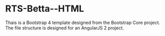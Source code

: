 # RTS-Betta--HTML

Thais is a Bootstrap 4 template designed from the Bootstrap Core project. 
The file structure is designed for an AngularJS 2 project.
